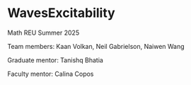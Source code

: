 # WavesExcitability
Math REU Summer 2025

Team members: Kaan Volkan, Neil Gabrielson, Naiwen Wang

Graduate mentor: Tanishq Bhatia

Faculty mentor: Calina Copos
